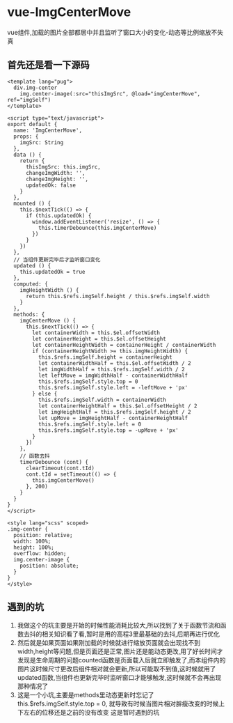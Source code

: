 # vue-ImgCenterMove
vue组件,加载的图片全部都居中并且监听了窗口大小的变化-动态等比例缩放不失真
## 首先还是看一下源码
```
<template lang="pug">
  div.img-center
    img.center-image(:src="thisImgSrc", @load="imgCenterMove", ref="imgSelf")
</template>

<script type="text/javascript">
export default {
  name: 'ImgCenterMove',
  props: {
    imgSrc: String
  },
  data () {
    return {
      thisImgSrc: this.imgSrc,
      changeImgWidth: '',
      changeImgHeight: '',
      updatedOk: false
    }
  },
  mounted () {
    this.$nextTick(() => {
      if (this.updatedOk) {
        window.addEventListener('resize', () => {
          this.timerDebounce(this.imgCenterMove)
        })
      }
    })
  },
  // 当组件更新完毕后才监听窗口变化
  updated () {
    this.updatedOk = true
  },
  computed: {
    imgHeightWidth () {
      return this.$refs.imgSelf.height / this.$refs.imgSelf.width
    }
  },
  methods: {
    imgCenterMove () {
      this.$nextTick(() => {
        let containerWidth = this.$el.offsetWidth
        let containerHeight = this.$el.offsetHeight
        let containerHeightWidth = containerHeight / containerWidth
        if (containerHeightWidth >= this.imgHeightWidth) {
          this.$refs.imgSelf.height = containerHeight
          let containerWidthHalf = this.$el.offsetWidth / 2
          let imgWidthHalf = this.$refs.imgSelf.width / 2
          let leftMove = imgWidthHalf - containerWidthHalf
          this.$refs.imgSelf.style.top = 0
          this.$refs.imgSelf.style.left = -leftMove + 'px'
        } else {
          this.$refs.imgSelf.width = containerWidth
          let containerHeightHalf = this.$el.offsetHeight / 2
          let imgHeightHalf = this.$refs.imgSelf.height / 2
          let upMove = imgHeightHalf - containerHeightHalf
          this.$refs.imgSelf.style.left = 0
          this.$refs.imgSelf.style.top = -upMove + 'px'
        }
      })
    },
    // 函数去抖
    timerDebounce (cont) {
      clearTimeout(cont.tId)
      cont.tId = setTimeout(() => {
        this.imgCenterMove()
      }, 200)
    }
  }
}
</script>

<style lang="scss" scoped>
.img-center {
  position: relative;
  width: 100%;
  height: 100%;
  overflow: hidden;
  img.center-image {
    position: absolute;
  }
}
</style>
```
## 遇到的坑
1. 我做这个的坑主要是开始的时候性能消耗比较大,所以找到了关于函数节流和函数去抖的相关知识看了看,暂时是用的高程3里最基础的去抖,后期再进行优化
2. 然后就是如果页面如果刚加载的时候就进行缩放页面就会出现找不到width,height等问题,但是页面还是正常,图片还是能动态更改,用了好长时间才发现是生命周期的问题counted函数是页面载入后就立即触发了,而本组件内的图片这时候尺寸更改后组件相对就会更新,所以可能取不到值,这时候就用了updated函数,当组件也更新完毕时监听窗口才能够触发,这时候就不会再出现那种情况了
3. 这是一个小坑,主要是methods里动态更新时忘记了this.$refs.imgSelf.style.top = 0, 就导致有时候当图片相对胖瘦改变的时候上下左右的位移还是之前的没有改变
这是暂时遇到的坑
